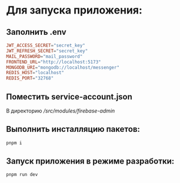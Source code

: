 # Для запуска приложения:

## Заполнить .env

```conf
JWT_ACCESS_SECRET="secret_key"
JWT_REFRESH_SECRET="secret_key"
MAIL_PASSWORD="mail_password"
FRONTEND_URL="http://localhost:5173"
MONGODB_URI="mongodb://localhost/messenger"
REDIS_HOST="localhost"
REDIS_PORT="32768"
```

## Поместить service-account.json
В директорию */src/modules/firebase-admin*

## Выполнить инсталляцию пакетов:

```bash
pnpm i
```

## Запуск приложения в режиме разработки:

```bash
pnpm run dev
```
